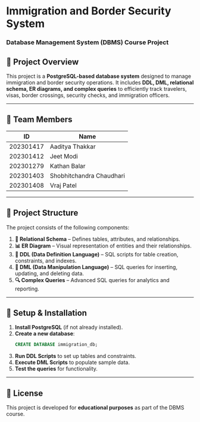 
# **Immigration and Border Security System**  
### **Database Management System (DBMS) Course Project**  

## **📌 Project Overview**  
This project is a **PostgreSQL-based database system** designed to manage immigration and border security operations. It includes **DDL, DML, relational schema, ER diagrams, and complex queries** to efficiently track travelers, visas, border crossings, security checks, and immigration officers.  

---

## **👥 Team Members**  
| ID          | Name                   |  
|-------------|------------------------|  
| 202301417   | Aaditya Thakkar        |  
| 202301412   | Jeet Modi              |  
| 202301279   | Kathan Balar           |  
| 202301403   | Shobhitchandra Chaudhari |  
| 202301408   | Vraj Patel             |  

---

## **📂 Project Structure**  
The project consists of the following components:  

1. **📄 Relational Schema** – Defines tables, attributes, and relationships.  
2. **📊 ER Diagram** – Visual representation of entities and their relationships.  
3. **🔧 DDL (Data Definition Language)** – SQL scripts for table creation, constraints, and indexes.  
4. **📝 DML (Data Manipulation Language)** – SQL queries for inserting, updating, and deleting data.  
5. **🔍 Complex Queries** – Advanced SQL queries for analytics and reporting.  

---


## **🚀 Setup & Installation**  
1. **Install PostgreSQL** (if not already installed).  
2. **Create a new database**:  
   ```sql
   CREATE DATABASE immigration_db;
   ```
3. **Run DDL Scripts** to set up tables and constraints.  
4. **Execute DML Scripts** to populate sample data.  
5. **Test the queries** for functionality.  

---

## **📜 License**  
This project is developed for **educational purposes** as part of the DBMS course.  

